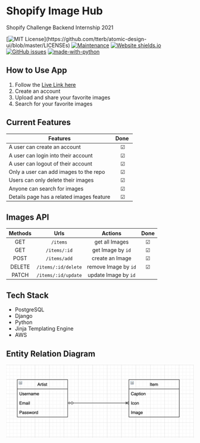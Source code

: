 # Shopify Image Hub 
Shopify Challenge Backend Internship 2021 
<br/>

[![MIT License](https://img.shields.io/apm/l/atomic-design-ui.svg?)](https://github.com/tterb/atomic-design-ui/blob/master/LICENSEs)
[![Maintenance](https://img.shields.io/badge/Maintained%3F-yes-green.svg)](https://github.com/jayceazua/shopify_image_hub/commits/main)
[![Website shields.io](https://img.shields.io/website-up-down-green-red/http/shields.io.svg)](https://shopify-image-hub-2021.herokuapp.com/)
[![GitHub issues](https://img.shields.io/github/issues/Naereen/StrapDown.js.svg)](https://github.com/jayceazua/shopify_image_hub/issues)
[![made-with-python](https://img.shields.io/badge/Made%20with-Python-1f425f.svg)](https://www.python.org/)



## How to Use App
1. Follow the [Live Link here](https://shopify-image-hub-2021.herokuapp.com/)
2. Create an account
3. Upload and share your favorite images
4. Search for your favorite images

## Current Features

| Features                                   | Done ️   |
| ------------------------------------------ | :------:  |
| A user can create an account               |     ☑     |
| A user can login into their account        |     ☑     |
| A user can logout of their account         |     ☑     |
| Only a user can add images to the repo     |     ☑     |
| Users can only delete their images         |     ☑     |
| Anyone can search for images               |     ☑     |
| Details page has a related images feature  |     ☑     |

## Images API

| Methods    | Urls                | Actions              | Done |
|  :------:  |  :------:           |  :------:            | :-----:|
| GET        | `/items`            | get all Images       | ☑ |
| GET        | `/items/:id`        | get Image by `id`    | ☑ |
| POST        | `/items/add`        | create an Image     | ☑ |
| DELETE     | `/items/:id/delete` | remove Image by `id` | ☑ |
| PATCH      | `/items/:id/update` | update Image by `id` |   |

## Tech Stack
- PostgreSQL
- Django
- Python
- Jinja Templating Engine
- AWS

## Entity Relation Diagram
![Entity Relation Diagram](erd.png)

